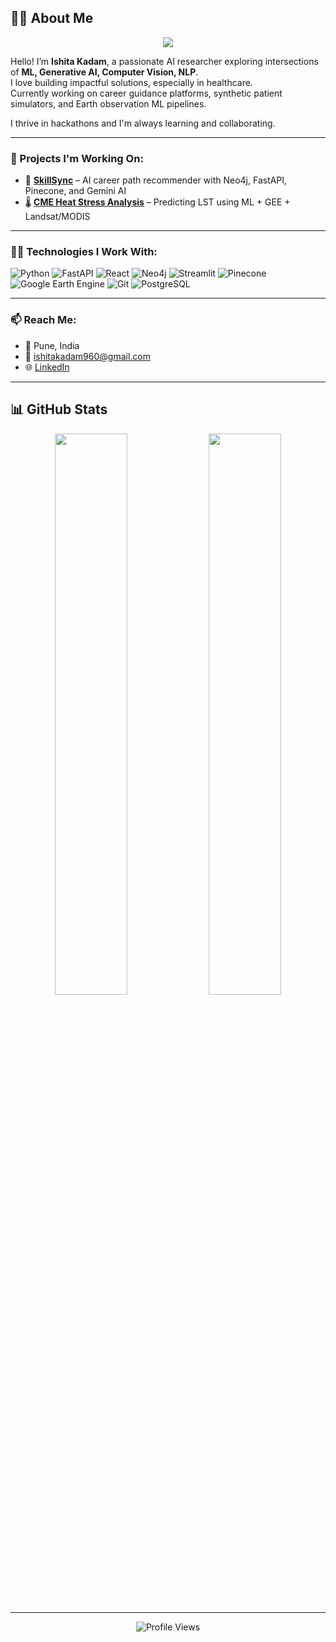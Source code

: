 ## 👩‍💼 About Me

<p align="center">
  <img src="https://readme-typing-svg.demolab.com/?lines=Generative+AI+Developer;AI+ML+enthusiast;Hackathon+Lover;Always+Learning!&center=true&width=500&height=45">
</p>

Hello! I’m **Ishita Kadam**, a passionate AI researcher exploring intersections of **ML, Generative AI, Computer Vision, NLP**.  
I love building impactful solutions, especially in healthcare.  
Currently working on career guidance platforms, synthetic patient simulators, and Earth observation ML pipelines.  

I thrive in hackathons and I'm always learning and collaborating.  

---

### 🔭 Projects I'm Working On:
- 🔬 **[SkillSync](https://github.com/your-link)** – AI career path recommender with Neo4j, FastAPI, Pinecone, and Gemini AI  
- 🌡️ **[CME Heat Stress Analysis](https://github.com/your-link)** – Predicting LST using ML + GEE + Landsat/MODIS  
  <!-- 🧠 **[SymptomSim](https://github.com/your-link)** – Synthetic patient profiles using GenAI for medical training -->  

---

### 👩‍💻 Technologies I Work With:
![Python](https://img.shields.io/badge/Python-3776AB?style=flat&logo=python&logoColor=white)
![FastAPI](https://img.shields.io/badge/FastAPI-005571?style=flat&logo=fastapi)
![React](https://img.shields.io/badge/React-20232A?style=flat&logo=react)
![Neo4j](https://img.shields.io/badge/Neo4j-008CC1?style=flat&logo=neo4j)
![Streamlit](https://img.shields.io/badge/Streamlit-FF4B4B?style=flat&logo=streamlit&logoColor=white)
![Pinecone](https://img.shields.io/badge/Pinecone-45C8F1?style=flat)
![Google Earth Engine](https://img.shields.io/badge/GEE-grey?style=flat)
![Git](https://img.shields.io/badge/Git-F05032?style=flat&logo=git&logoColor=white)
![PostgreSQL](https://img.shields.io/badge/PostgreSQL-336791?style=flat&logo=postgresql&logoColor=white)

---

### 📫 Reach Me:
- 📍 Pune, India  
- 📧 [ishitakadam960@gmail.com](mailto:ishitakadam960@gmail.com)  
- 🌐 [LinkedIn](https://linkedin.com/in/ishitak12)  

---

## 📊 GitHub Stats
<p align="center">
  <img src="https://github-readme-stats.vercel.app/api?username=ishitak12&show_icons=true&theme=radical" width="48%" />
  <img src="https://github-readme-stats.vercel.app/api/top-langs/?username=ishitak12&layout=compact&theme=radical" width="48%" />
</p>

---

<p align="center">
  <img src="https://komarev.com/ghpvc/?username=ishitak12&label=Profile%20views&color=0e75b6&style=flat" alt="Profile Views" />
</p>

